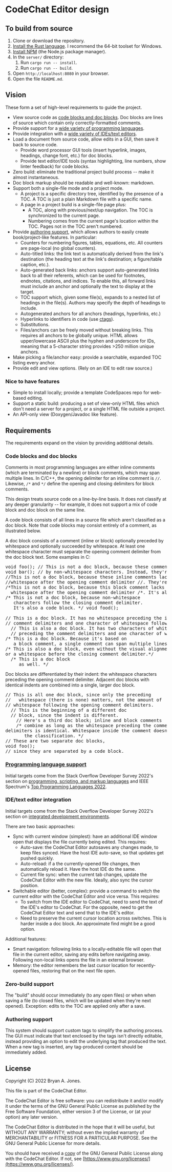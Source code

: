 # CodeChat Editor design

## To build from source

1.  Clone or download the repository.
2.  [Install the Rust language](https://www.rust-lang.org/tools/install). I
    recommend the 64-bit toolset for Windows.
3.  [Install NPM](https://docs.npmjs.com/downloading-and-installing-node-js-and-npm)
    (the Node.js package manager).
4.  In the `server/` directory:
    1.  Run `cargo run -- install`.
    2.  Run `cargo run -- build`.
5.  Open `http://localhost:8080` in your browser.
6.  Open the file `README.md`.

## <a id="vision"></a>Vision

These form a set of high-level requirements to guide the project.

- View source code as
  <a id="vision-code-blocks-and-doc-blocks"></a>[code blocks and doc blocks](index.md#code-blocks-and-doc-blocks).
  Doc blocks are lines of source which contain only correctly-formatted
  comments.
- Provide support for a
  <a id="vision-programming-language-support"></a>[wide variety of programming languages](index.md#programming-language-support).
- Provide integration with a
  <a id="vision-ide-integration"></a>[wide variety of IDEs/text editors](index.md#ide-integration).
- Load a document from source code, allow edits in a GUI, then save it back to
  source code.
  - Provide word processor GUI tools (insert hyperlink, images, headings, change
    font, etc.) for doc blocks.
  - Provide text editor/IDE tools (syntax highlighting, line numbers, show
    linter feedback) for code blocks.
- Zero build: eliminate the traditional project build process -- make it almost
  instantaneous.
- Doc block markup should be readable and well-known: markdown.
- Support both a single-file mode and a project mode.
  - A project is a specific directory tree, identified by the presence of a TOC.
    A TOC is just a plain Markdown file with a specific name.
  - A page in a project build is a single-file page plus:
    - A TOC, along with previous/next/up navigation. The TOC is synchronized to
      the current page.
    - Numbering comes from the current page's location within the TOC. Pages not
      in the TOC aren't numbered.
- <a id="authoring-support"></a>Provide
  [authoring support](index.md#authoring-support), which allows authors to
  easily create book/project-like features. In particular:
  - Counters for numbering figures, tables, equations, etc. All counters are
    page-local (no global counters).
  - Auto-titled links: the link text is automatically derived from the link's
    destination (the heading text at the link's destination; a figure/table
    caption, etc.).
  - Auto-generated back links: anchors support auto-generated links back to all
    their referents, which can be used for footnotes, endnotes, citations, and
    indices. To enable this, all forward links must include an anchor and
    optionally the text to display at the target.
  - TOC support which, given some file(s), expands to a nested list of headings
    in the file(s). Authors may specify the depth of headings to include.
  - Autogenerated anchors for all anchors (headings, hyperlinks, etc.)
  - Hyperlinks to identifiers in code (use
    [ctags](https://github.com/universal-ctags/ctags)).
  - Substitutions.
  - Files/anchors can be freely moved without breaking links. This requires all
    anchors to be globally unique. HTML allows upper/lowercase ASCII plus the
    hyphen and underscore for IDs, meaning that a 5-character string
    provides >250 million unique anchors.
- Make picking a file/anchor easy: provide a searchable, expanded TOC listing
  every anchor.
- Provide edit and view options. (Rely on an IDE to edit raw source.)

### Nice to have features

- Simple to install locally; provide a template CodeSpaces repo for web-based
  editing.
- Support a static build: producing a set of view-only HTML files which don't
  need a server for a project, or a single HTML file outside a project.
- An API-only view (Doxygen/Javadoc like feature).

## <a id="specification"></a>Requirements

The requirements expand on the vision by providing additional details.

### <a id="specification-code-blocks-and-doc-blocks"></a>Code blocks and doc blocks

Comments in most programming languages are either inline comments (which are
terminated by a newline) or block comments, which may span multiple lines. In
C/C++, the opening delimiter for an inline comment is `//`. Likewise, `/*` and
`*/` define the opening and closing delimiters for block comments.

This design treats source code on a line-by-line basis. It does not classify at
any deeper granularity -- for example, it does not support a mix of code block
and doc block on the same line.

A code block consists of all lines in a source file which aren't classified as a
doc block. Note that code blocks may consist entirely of a comment, as
illustrated below.

A doc block consists of a comment (inline or block) optionally preceded by
whitespace and optionally succeeded by whitespace. At least one whitespace
character must separate the opening comment delimiter from the doc block text.
Some examples in C:

<pre>void foo(); // This is not a doc block, because these comments are preceded<br>void bar(); // by non-whitespace characters. Instead, they're a code block.<br>//This is not a doc block, because these inline comments lack<br>//whitespace after the opening comment delimiter //. They're also a code block.<br>/*This is not a doc block, because this block comment lacks<br>  whitespace after the opening comment delimiter /*. It's also a code block. */<br>/* This is not a doc block, because non-whitespace <br>   characters follow the closing comment delimiter. <br>   It's also a code block. */ void food();<br><br>// This is a doc block. It has no whitespace preceding the inline<br>// comment delimiters and one character of whitespace following it.<br>  // This is also a doc block. It has two characters of whitespace <br>  // preceding the comment delimiters and one character of whitespace following it.<br>/* This is a doc block. Because it's based on<br>   a block comment, a single comment can span multiple lines. */<br>/* This is also a doc block, even without the visual alignment<br>or a whitespace before the closing comment delimiter.*/<br>  /* This is a doc block<br>     as well. */</pre>

Doc blocks are differentiated by their indent: the whitespace characters
preceding the opening comment delimiter. Adjacent doc blocks with identical
indents are combined into a single, larger doc block.

<pre>// This is all one doc block, since only the preceding<br>//   whitespace (there is none) matters, not the amount of <br>// whitespace following the opening comment delimiters.<br>  // This is the beginning of a different doc<br>  // block, since the indent is different.<br>    // Here's a third doc block; inline and block comments<br>    /* combine as long as the whitespace preceding the comment<br>delimiters is identical. Whitespace inside the comment doesn't affect<br>       the classification. */<br>// These are two separate doc blocks,<br>void foo();<br>// since they are separated by a code block.</pre>

### <a id="implementation-programming-language-support"></a>[Programming language support](index.md#programming-language-support)

Initial targets come from the Stack Overflow Developer Survey 2022's section on
[programming, scripting, and markup languages](https://survey.stackoverflow.co/2022/#section-most-popular-technologies-programming-scripting-and-markup-languages)
and IEEE Spectrum's
[Top Programming Languages 2022](https://spectrum.ieee.org/top-programming-languages-2022).

### <a id="specification-ide-integration"></a>IDE/text editor integration

Initial targets come from the Stack Overflow Developer Survey 2022's section on
[integrated development environments](https://survey.stackoverflow.co/2022/#section-most-popular-technologies-integrated-development-environment).

There are two basic approaches:

- Sync with current window (simplest): have an additional IDE window open that
  displays the file currently being edited. This requires:
  - Auto-save: the CodeChat Editor autosaves any changes made, to keep files
    synced. Have the host IDE auto-save, so that updates get pushed quickly.
  - Auto-reload: if a the currently-opened file changes, then automatically
    reload it. Have the host IDE do the same.
  - Current file sync: when the current tab changes, update the CodeChat Editor
    with the new file. Ideally, also sync the cursor position.
- Switchable editor (better, complex): provide a command to switch the current
  editor with the CodeChat Editor and vice versa. This requires:
  - To switch from the IDE editor to CodeChat, need to send the text of the
    IDE's editor to CodeChat. For the opposite, need to get the CodeChat Editor
    text and send that to the IDE's editor.
  - Need to preserve the current cursor location across switches. This is harder
    inside a doc block. An approximate find might be a good option.

Additional features:

- Smart navigation: following links to a locally-editable file will open that
  file in the current editor, saving any edits before navigating away. Following
  non-local links opens the file in an external browser.
- Memory: the editor remembers the last cursor location for recently-opened
  files, restoring that on the next file open.

### Zero-build support

The "build" should occur immediately (to any open files) or when when saving a
file (to closed files, which will be updated when they're next opened).
Exception: edits to the TOC are applied only after a save.

### Authoring support

This system should support custom tags to simplify the authoring process. The
GUI must indicate that text enclosed by the tags isn't directly editable,
instead providing an option to edit the underlying tag that produced the text.
When a new tag is inserted, any tag-produced content should be immediately
added.

## License

Copyright (C) 2022 Bryan A. Jones.

This file is part of the CodeChat Editor.

The CodeChat Editor is free software: you can redistribute it and/or modify it
under the terms of the GNU General Public License as published by the Free
Software Foundation, either version 3 of the License, or (at your option) any
later version.

The CodeChat Editor is distributed in the hope that it will be useful, but
WITHOUT ANY WARRANTY; without even the implied warranty of MERCHANTABILITY or
FITNESS FOR A PARTICULAR PURPOSE. See the GNU General Public License for more
details.

You should have received a [copy](LICENSE.html) of the GNU General Public
License along with the CodeChat Editor. If not, see
[https://www.gnu.org/licenses/](https://www.gnu.org/licenses/).
